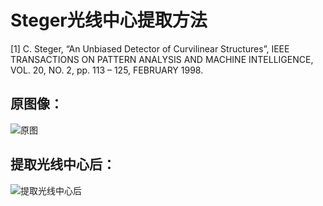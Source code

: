 # Steger光线中心提取方法

[1] C. Steger, “An Unbiased Detector of Curvilinear Structures”, IEEE TRANSACTIONS ON PATTERN ANALYSIS AND MACHINE INTELLIGENCE, VOL. 20, NO. 2, pp. 113 – 125, FEBRUARY 1998.

## 原图像：
![原图](http://oxqws3l9a.bkt.clouddn.com/foreground.jpg)

## 提取光线中心后：
![提取光线中心后](http://oxqws3l9a.bkt.clouddn.com/%E5%8E%9F%E5%9B%BE%E4%B8%8A%E6%8F%90%E5%8F%96%E7%BA%BF%E6%98%BE%E7%A4%BA.jpg)
